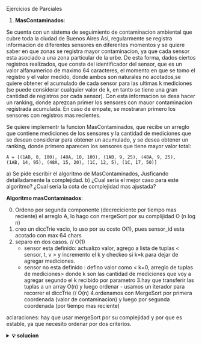 Ejercicios de Parciales


1. __MasContaminados__:

Se cuenta con un sistema de seguimiento de contaminacion ambiental que cubre toda la ciudad de Buenos Aires
Asi, regularmente se registra informacion de diferentes sensores en diferentes momentos y se quiere saber en que
zonas se registra mayor contaminacion, ya que cada sensor esta asociado a una zona particular de la urbe.
De esta forma, dados ciertos registros realizados, que consta del identificador del sensor, que es un valor
alfanumerico de maximo 64 caracteres, el momento en que se tomo el registro y el valor medido, donde ambos
son naturales no acotados,se quiere obtener el acumulado de cada sensor para las ultimas k mediciones (se
puede considerar cualquier valor de k, en tanto se tiene una gran cantidad de registros por cada sensor). Con
esta informacion se desa hacer un ranking, donde aprezcan primer los sensores con mauor contaminacion
registrada acumulada. En caso de empate, se mostraran primero los sensores con registros mas recientes.

Se quiere implementr la funcion MasContaminados, que recibe un arreglo que contiene mediciones de los 
sensores y la cantidad de mediciones que se desean considerar para obtener un acumulado, y se desea obtener
un ranking, donde primero aparecen los sensores que tiene mayor valor total:

```
A = [(1AB, 8, 100), (48A, 10, 100), (1AB, 9, 25), (48A, 9, 25), 
(1AB, 14, 95), (48A, 15, 20), (1C, 12, 5), (1C, 17, 50)]
```
a) Se pide escribir el algoritmo de MasContaminados, Jusficando detalladamente la complejidad.
b) ¿Cual seria el mejor caso para este algoritmo? ¿Cual seria la cota de complejidad mas ajustada?


__Algoritmo masContaminados__:

  0. Ordeno por segunda componente (decreciciente por tiempo mas reciente) el arreglo A, lo hago con mergeSort por su complijidad O (n log n)
  1. creo un diccTrie vacio, lo uso por su costo O(1), pues sensor_id esta acotado con max 64 chars
  2. separo en dos casos. // O(1)
       - sensor esta definido: actualizo valor, agrego a lista de tuplas  < sensor, t, v > y incremento el k y checkeo si k=k 
       para dejar de agregar mediciones.
       - sensor no esta definido : defino valor como < k=0, arreglo de tuplas de mediciones> donde k son las cantidad de mediciones
       que voy a agregar segundo el k recibido por parametro
  3.hay que transferir las tuplas a un array O(n) y luego ordenar
    - usamos un iterador para recorrer el diccTrie // O(n)
  4.ordenamos con MergeSort por primera coordenada (valor de contaminacion) y luego por segunda coordenada (por tiempo mas reciente)


aclaraciones: hay que usar mergeSort por su complejidad y por que es estable, ya que necesito ordenar por dos criterios.



<details><summary><b>💡 solucion</b></summary>

masContaminados(in a: Array<struct<sensor: string, in t: int, in v: int>>, in k: int): Array<string>
    

   mergeSort(A) // por segunda componente (decreciciente por tiempo mas reciente )
   d = new dictTrie()


   // armo los buckets con las ultimas k mediciones (los t mas grandes)
   for i...tam(A)
      sensor = A[i]_0
      tiempo = A[i]_1
      valor =  A[i]_2

      if !( esta(d, A[i])  // O(1)
        definir(d, sensor , < k = 0, 
                              mediciones = new array(tamaño k)<sensor: string, t:int, v:int>
      else
        // actualizar sensor
       sensor = obtener(d, sensor)  // O(1)
        if ( sensor.k  <  k)        // O(1)
          sensor.mediciones[cap] = < sensor, tiempo, valor >   
          sensor.k ++
      endif

   endfor
  
  it = new d.iterador()
  res = it.Siguiente

  while it.haySig                // O(n)
      res.concat(it.Siguiente)
  endwhile
  
  mergeSort(res) // por tercer componente (valor contaminacion)  O( n log n )
  mergeSort(res) // por segunda componente (tiempo mas reciente) o( n log n )
  
  return res

</details>
    

